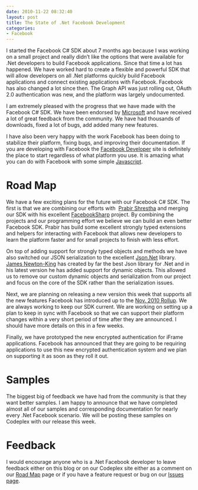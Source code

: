 ```yaml
---
date: 2010-11-22 08:32:40
layout: post
title: The State of .Net Facebook Development
categories:
- Facebook
---
```


I started the Facebook C# SDK about 7 months ago because I was working on a small project and really didn’t like the options that were available for .Net developers to build Facebook applications. Since that time a lot has happened. We have worked hard to create a flexible and powerful SDK that will allow developers on all .Net platforms quickly build Facebook applications and connect existing applications with Facebook. Facebook has also changed a lot since then. The Graph API was just rolling out, OAuth 2.0 authentication was new, and the platform was largely undocumented.

I am extremely pleased with the progress that we have made with the Facebook C# SDK. We have been endorsed by [Microsoft](http://www.microsoft.com) and have received a lot of great feedback from the community. We have had thousands of downloads, fixed a lot of bugs, add added many new features.

I have also been very happy with the work Facebook has been doing to stabilize their platform, fixing bugs, and improving their documentation. If you are developing with Facebook the [Facebook Developer](http://developers.facebook.com/) site is definitely the place to start regardless of what platform you use. It is amazing what you can do with Facebook with some simple [Javascript](http://developers.facebook.com/docs/reference/javascript/).


# Road Map


We have a few exciting plans for the future with our Facebook C# SDK. The first is that we are combining our efforts with  [Prabir Shrestha](http://prabir.me) and merging our SDK with his excellent [FacebookSharp](https://github.com/prabirshrestha/FacebookSharp) project. By combining the projects and our programming effort we believe we can build an even better Facebook SDK. Prabir has build some excellent strongly typed extensions and helpers for interacting with Facebook that allows new developers to learn the platform faster and for small projects to finish with less effort.

On top of adding support for strongly typed objects and methods we have also switched our JSON serialization to the excellent [Json.Net](http://json.codeplex.com/) library. [James Newton-King](http://james.newtonking.com/) has created by far the best Json library for .Net and in his latest version he has added support for dynamic objects. This allowed us to remove our custom dynamic objects and serialization from our project and focus on the core of the SDK rather than the serialization issues.

Next, we are planning on releasing a new version this week that supports all the new features Facebook has introduced up to the [Nov. 2010 Rollup](http://developers.facebook.com/roadmap#migrations). We are always working to keep our SDK current. We are working on setting up a plan to keep in sync with Facebook so that we can support their platform changes within a very short period of time after they are announced. I should have more details on this in a few weeks.

Finally, we have prototyped the new encrypted authentication for iFrame applications. Facebook has announced that they are going to be requiring applications to use this new encrypted authentication system and we plan on supporting it as soon as they roll it out.


# Samples


The biggest big of feedback we have had from the community is that they want better samples. I am happy to announce that we have completed almost all of our samples and corresponding documentation for nearly every .Net Facebook scenario. We will be posting these samples on Codeplex with our release this week.


# Feedback


I would encourage anyone who is a .Net Facebook developer to leave feedback either on this blog or on our Codeplex site either as a comment on our [Road Map](http://csharpsdk.org) page or if you have a feature request or bug on our [Issues page](https://github.com/facebook-csharp-sdk/facebook-winclient-sdk/issues).
